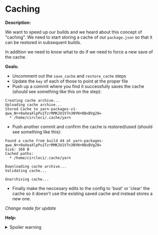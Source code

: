 # Caching

**Description:**

We want to speed up our builds and we heard about this concept of "caching". We need to start storing a cache of our `package.json` so that it can be restored in subsequent builds.

In addition we need to know what to do if we need to force a new save of the cache.

**Goals:**

- Uncomment out the `save_cache` and `restore_cache` steps
- Update the `key` of each of those to point at the proper file
- Push up a commit where you find it successfully saves the cache (should see something like this on the step):

```
Creating cache archive...
Uploading cache archive...
Stored Cache to yarn-packages-v1-qwa_N++0aXeaXlpPu1TzrRMKJU1V7n3NYN+0BxBVg20=
  * /home/circleci/.cache/yarn
```

- Push another commit and confirm the cache is restored/used (should see something like this):

```
Found a cache from build 44 at yarn-packages-qwa_N++0aXeaXlpPu1TzrRMKJU1V7n3NYN+0BxBVg20=
Size: 160 B
Cached paths:
  * /home/circleci/.cache/yarn

Downloading cache archive...
Validating cache...

Unarchiving cache...
```

- Finally make the neccesary edits to the config to 'bust' or 'clear' the cache so it doesn't use the existing saved cache and instead stores a new one.

*Change made for update*

**Help:**
<details>
  <summary>Spoiler warning</summary>
  https://circleci.com/docs/2.0/caching/
  https://circleci.com/docs/2.0/yarn/#caching
  https://circleci.com/docs/2.0/caching/#clearing-cache
</details>
